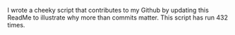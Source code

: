 I wrote a cheeky script that contributes to my Github by updating this ReadMe to illustrate why more than commits matter. This script has run 432 times.